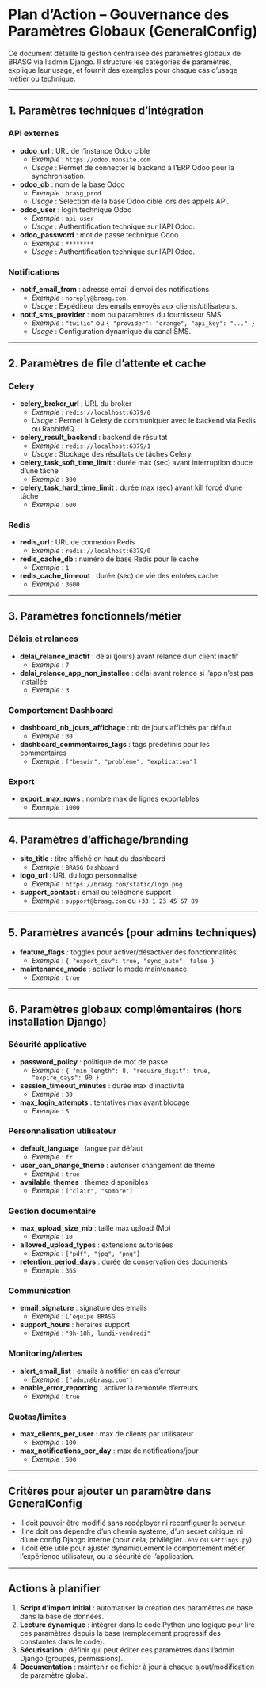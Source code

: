 # Plan d’Action – Gouvernance des Paramètres Globaux (GeneralConfig)

Ce document détaille la gestion centralisée des paramètres globaux de BRASG via l’admin Django. Il structure les catégories de paramètres, explique leur usage, et fournit des exemples pour chaque cas d’usage métier ou technique.

---

## 1. Paramètres techniques d’intégration
### API externes
- **odoo_url** : URL de l’instance Odoo cible
  - *Exemple* : `https://odoo.monsite.com`
  - *Usage* : Permet de connecter le backend à l’ERP Odoo pour la synchronisation.
- **odoo_db** : nom de la base Odoo
  - *Exemple* : `brasg_prod`
  - *Usage* : Sélection de la base Odoo cible lors des appels API.
- **odoo_user** : login technique Odoo
  - *Exemple* : `api_user`
  - *Usage* : Authentification technique sur l’API Odoo.
- **odoo_password** : mot de passe technique Odoo
  - *Exemple* : `********`
  - *Usage* : Authentification technique sur l’API Odoo.

### Notifications
- **notif_email_from** : adresse email d’envoi des notifications
  - *Exemple* : `noreply@brasg.com`
  - *Usage* : Expéditeur des emails envoyés aux clients/utilisateurs.
- **notif_sms_provider** : nom ou paramètres du fournisseur SMS
  - *Exemple* : `"twilio"` ou `{ "provider": "orange", "api_key": "..." }`
  - *Usage* : Configuration dynamique du canal SMS.

---

## 2. Paramètres de file d’attente et cache
### Celery
- **celery_broker_url** : URL du broker
  - *Exemple* : `redis://localhost:6379/0`
  - *Usage* : Permet à Celery de communiquer avec le backend via Redis ou RabbitMQ.
- **celery_result_backend** : backend de résultat
  - *Exemple* : `redis://localhost:6379/1`
  - *Usage* : Stockage des résultats de tâches Celery.
- **celery_task_soft_time_limit** : durée max (sec) avant interruption douce d’une tâche
  - *Exemple* : `300`
- **celery_task_hard_time_limit** : durée max (sec) avant kill forcé d’une tâche
  - *Exemple* : `600`

### Redis
- **redis_url** : URL de connexion Redis
  - *Exemple* : `redis://localhost:6379/0`
- **redis_cache_db** : numéro de base Redis pour le cache
  - *Exemple* : `1`
- **redis_cache_timeout** : durée (sec) de vie des entrées cache
  - *Exemple* : `3600`

---

## 3. Paramètres fonctionnels/métier
### Délais et relances
- **delai_relance_inactif** : délai (jours) avant relance d’un client inactif
  - *Exemple* : `7`
- **delai_relance_app_non_installee** : délai avant relance si l’app n’est pas installée
  - *Exemple* : `3`

### Comportement Dashboard
- **dashboard_nb_jours_affichage** : nb de jours affichés par défaut
  - *Exemple* : `30`
- **dashboard_commentaires_tags** : tags prédéfinis pour les commentaires
  - *Exemple* : `["besoin", "problème", "explication"]`

### Export
- **export_max_rows** : nombre max de lignes exportables
  - *Exemple* : `1000`

---

## 4. Paramètres d’affichage/branding
- **site_title** : titre affiché en haut du dashboard
  - *Exemple* : `BRASG Dashboard`
- **logo_url** : URL du logo personnalisé
  - *Exemple* : `https://brasg.com/static/logo.png`
- **support_contact** : email ou téléphone support
  - *Exemple* : `support@brasg.com` ou `+33 1 23 45 67 89`

---

## 5. Paramètres avancés (pour admins techniques)
- **feature_flags** : toggles pour activer/désactiver des fonctionnalités
  - *Exemple* : `{ "export_csv": true, "sync_auto": false }`
- **maintenance_mode** : activer le mode maintenance
  - *Exemple* : `true`

---

## 6. Paramètres globaux complémentaires (hors installation Django)
### Sécurité applicative
- **password_policy** : politique de mot de passe
  - *Exemple* : `{ "min_length": 8, "require_digit": true, "expire_days": 90 }`
- **session_timeout_minutes** : durée max d’inactivité
  - *Exemple* : `30`
- **max_login_attempts** : tentatives max avant blocage
  - *Exemple* : `5`

### Personnalisation utilisateur
- **default_language** : langue par défaut
  - *Exemple* : `fr`
- **user_can_change_theme** : autoriser changement de thème
  - *Exemple* : `true`
- **available_themes** : thèmes disponibles
  - *Exemple* : `["clair", "sombre"]`

### Gestion documentaire
- **max_upload_size_mb** : taille max upload (Mo)
  - *Exemple* : `10`
- **allowed_upload_types** : extensions autorisées
  - *Exemple* : `["pdf", "jpg", "png"]`
- **retention_period_days** : durée de conservation des documents
  - *Exemple* : `365`

### Communication
- **email_signature** : signature des emails
  - *Exemple* : `L’équipe BRASG`
- **support_hours** : horaires support
  - *Exemple* : `"9h-18h, lundi-vendredi"`

### Monitoring/alertes
- **alert_email_list** : emails à notifier en cas d’erreur
  - *Exemple* : `["admin@brasg.com"]`
- **enable_error_reporting** : activer la remontée d’erreurs
  - *Exemple* : `true`

### Quotas/limites
- **max_clients_per_user** : max de clients par utilisateur
  - *Exemple* : `100`
- **max_notifications_per_day** : max de notifications/jour
  - *Exemple* : `500`

---

## Critères pour ajouter un paramètre dans GeneralConfig
- Il doit pouvoir être modifié sans redéployer ni reconfigurer le serveur.
- Il ne doit pas dépendre d’un chemin système, d’un secret critique, ni d’une config Django interne (pour cela, privilégier `.env` ou `settings.py`).
- Il doit être utile pour ajuster dynamiquement le comportement métier, l’expérience utilisateur, ou la sécurité de l’application.

---

## Actions à planifier
1. **Script d’import initial** : automatiser la création des paramètres de base dans la base de données.
2. **Lecture dynamique** : intégrer dans le code Python une logique pour lire ces paramètres depuis la base (remplacement progressif des constantes dans le code).
3. **Sécurisation** : définir qui peut éditer ces paramètres dans l’admin Django (groupes, permissions).
4. **Documentation** : maintenir ce fichier à jour à chaque ajout/modification de paramètre global.